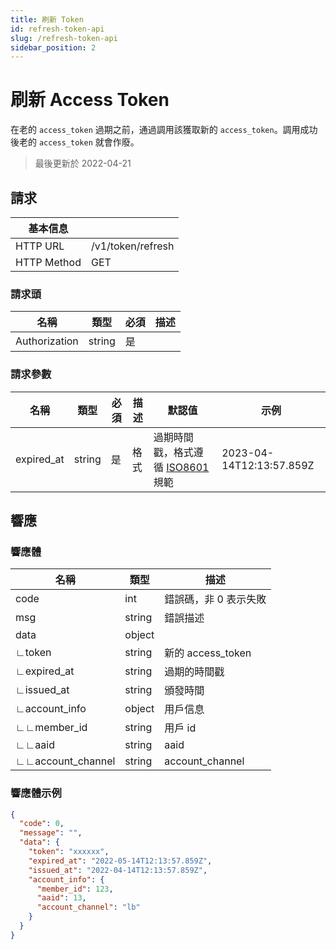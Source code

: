 ```yaml
---
title: 刷新 Token
id: refresh-token-api
slug: /refresh-token-api
sidebar_position: 2
---
```


# 刷新 Access Token

在老的 `access_token` 過期之前，通過調用該獲取新的 `access_token`。調用成功後老的 `access_token` 就會作廢。

> 最後更新於 2022-04-21

## 請求

| 基本信息    |                   |
| ----------- | ----------------- |
| HTTP URL    | /v1/token/refresh |
| HTTP Method | GET              |

### 請求頭

| 名稱          | 類型   | 必須 | 描述                                          |
| ------------- | ------ | ---- | --------------------------------------------- |
| Authorization | string | 是   |                                               |

### 請求參數

| 名稱       | 類型   | 必須 | 描述       | 默認值                                                                      | 示例                     |
| ---------- | ------ | ---- | ---------- | --------------------------------------------------------------------------- | ------------------------ |
| expired_at | string | 是   | 格式       | 過期時間戳，格式遵循 [ISO8601](https://en.wikipedia.org/wiki/ISO_8601) 規範 | 2023-04-14T12:13:57.859Z |

## 響應

### 響應體

| 名稱              | 類型   | 描述                  |
| ----------------- | ------ | --------------------- |
| code              | int    | 錯誤碼，非 0 表示失敗 |
| msg               | string | 錯誤描述              |
| data              | object |                       |
| ∟token            | string | 新的 access_token     |
| ∟expired_at       | string | 過期的時間戳          |
| ∟issued_at        | string | 頒發時間              |
| ∟account_info     | object | 用戶信息              |
| ∟∟member_id       | string | 用戶 id               |
| ∟∟aaid            | string | aaid                  |
| ∟∟account_channel | string | account_channel       |

### 響應體示例

```json
{
  "code": 0,
  "message": "",
  "data": {
    "token": "xxxxxx",
    "expired_at": "2022-05-14T12:13:57.859Z",
    "issued_at": "2022-04-14T12:13:57.859Z",
    "account_info": {
      "member_id": 123,
      "aaid": 13,
      "account_channel": "lb"
    }
  }
}
```
